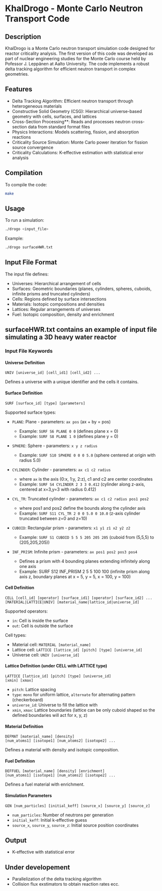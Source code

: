 # KhalDrogo - Monte Carlo Neutron Transport Code

## Description
KhalDrogo is a Monte Carlo neutron transport simulation code designed for reactor criticality analysis. The first version of this code was developed as part of nuclear engineering studies for the Monte Carlo course held by Pofessor J. Leppänen at Aalto University. The code implements a robust delta tracking algorithm for efficient neutron transport in complex geometries.

## Features
- Delta Tracking Algorithm: Efficient neutron transport through heterogeneous materials
- Constructive Solid Geometry (CSG): Hierarchical universe-based geometry with cells, surfaces, and lattices
- Cross-Section Processing**: Reads and processes neutron cross-section data from standard format files
- Physics Interactions: Models scattering, fission, and absorption reactions
- Criticality Source Simulation: Monte Carlo power iteration for fission source convergence
- Criticality Calculations: K-effective estimation with statistical error analysis

## Compilation
To compile the code:
```bash
make
```

## Usage
To run a simulation:
```bash
./drogo <input_file>
```

Example:
```bash
./drogo surfaceHWR.txt
```

## Input File Format
The input file defines:
- Universes: Hierarchical arrangement of cells
- Surfaces: Geometric boundaries (planes, cylinders, spheres, cuboids, infinite prisms and truncated cylinders)
- Cells: Regions defined by surface intersections
- Materials: Isotopic compositions and densities
- Lattices: Regular arrangements of universes
- Fuel: Isotopic composition, density and enrichment

## surfaceHWR.txt contains an example of input file simulating a 3D heavy water reactor

### Input File Keywords

#### Universe Definition
```
UNIV [universe_id] [cell_id1] [cell_id2] ...
```
Defines a universe with a unique identifier and the cells it contains.

#### Surface Definition
```
SURF [surface_id] [type] [parameters]
```
Supported surface types:
- `PLANE`: Plane - parameters: `ax pos` (ax + by = pos)
  - Example: `SURF S6 PLANE 0 0` (defines plane x = 0)
  - Example: `SURF S8 PLANE 1 0` (defines plane y = 0)

- `SPHERE`: Sphere - parameters: `x y z radius`
  - Example: `SURF S10 SPHERE 0 0 0 5.0` (sphere centered at origin with radius 5.0)

- `CYLINDER`: Cylinder - parameters: `ax c1 c2 radius`
  - where `ax` is the axis (0:x, 1:y, 2:z), c1 and c2 are center coordinates
  - Example: `SURF S4 CYLINDER 2 3 3 0.412` (cylinder along z-axis, centered at x=3,y=3 with radius 0.412)

- `CYL_TR`: Truncated cylinder - parameters: `ax c1 c2 radius pos1 pos2`
  - where pos1 and pos2 define the bounds along the cylinder axis
  - Example: `SURF S11 CYL_TR 2 0 0 5.0 0 10.0` (z-axis cylinder truncated between z=0 and z=10)

- `CUBOID`: Rectangular prism - parameters: `x1 y1 z1 x2 y2 z2`
  - Example: `SURF S1 CUBOID 5 5 5 205 205 205` (cuboid from (5,5,5) to (205,205,205))

- `INF_PRISM`: Infinite prism - parameters: `ax pos1 pos2 pos3 pos4`
  - Defines a prism with 4 bounding planes extending infinitely along one axis
  - Example: SURF S12 INF_PRISM 2 5 5 100 100 (infinite prism along axis z, boundary planes at x = 5, y = 5, x = 100, y = 100)

#### Cell Definition
```
CELL [cell_id] [operator] [surface_id1] [operator] [surface_id2] ...
[MATERIAL|LATTICE|UNIV] [material_name|lattice_id|universe_id]
```
Supported operators:
- `in`: Cell is inside the surface
- `out`: Cell is outside the surface

Cell types:
- Material cell: `MATERIAL [material_name]`
- Lattice cell: `LATTICE [lattice_id] [pitch] [type] [universe_id]`
- Universe cell: `UNIV [universe_id]`

#### Lattice Definition (under CELL with LATTICE type) 
```
LATTICE [lattice_id] [pitch] [type] [universe_id]
[xmin] [xmax]
```
- `pitch`: Lattice spacing
- `type`: `mono` for uniform lattice, `alternate` for alternating pattern (checkerboard)
- `universe_id`: Universe to fill the lattice with
- `xmin`, `xmax`: Lattice boundaries (lattice can be only cuboid shaped so the defined boundaries will act for x, y, z)

#### Material Definition
```
DEFMAT [material_name] [density]
[num_atoms1] [isotope1] [num_atoms2] [isotope2] ...
```
Defines a material with density and isotopic composition.

#### Fuel Definition
```
DEFFUEL [material_name] [density] [enrichment]
[num_atoms1] [isotope1] [num_atoms2] [isotope2] ...
```
Defines a fuel material with enrichment.

#### Simulation Parameters
```
GEN [num_particles] [initial_keff] [source_x] [source_y] [source_z]
```
- `num_particles`: Number of neutrons per generation
- `initial_keff`: Initial k-effective guess
- `source_x`, `source_y`, `source_z`: Initial source position coordinates

## Output
- K-effective with statistical error

## Under developement
- Parallelization of the delta tracking algorithm
- Collision flux exstimators to obtain reaction rates ecc.